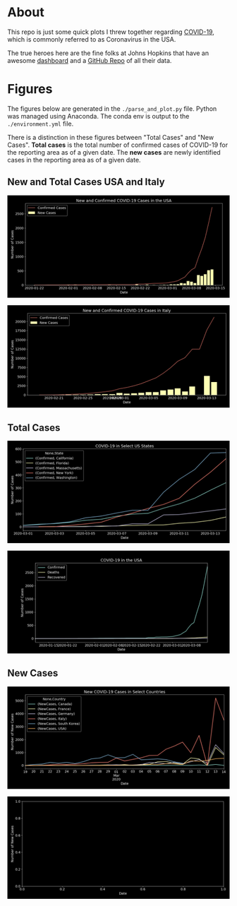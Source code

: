 # About

This repo is just some quick plots I threw together regarding [COVID-19](https://www.health.ny.gov/diseases/communicable/coronavirus/), which is commonly referred to as Coronavirus in the USA.

The true heroes here are the fine folks at Johns Hopkins that have an awesome [dashboard](https://gisanddata.maps.arcgis.com/apps/opsdashboard/index.html#/bda7594740fd40299423467b48e9ecf6) and a [GitHub Repo](https://github.com/CSSEGISandData/COVID-19) of all their data.

# Figures

The figures below are generated in the `./parse_and_plot.py` file. Python was managed using Anaconda. The conda env is output to the `./environment.yml` file.

There is a distinction in these figures between "Total Cases" and "New Cases". **Total cases** is the total number of confirmed cases of COVID-19 for the reporting area as of a given date. The **new cases** are newly identified cases in the reporting area as of a given date.

## New and Total Cases USA and Italy

![Total New and Confirmed Cases of COVID-19 in USA](./output/PNGs/usa_new_and_confirmed.png?raw=true "Total New and Confirmed Cases of COVID-19 in USA")

![Total New and Confirmed Cases of COVID-19 in Italy](./output/PNGs/italy_new_and_confirmed.png?raw=true "Total New and Confirmed Cases of COVID-19 in Italy")

## Total Cases

![Total Cases of COVID-19 in select US States](./output/PNGs/usa_hot_spots.png?raw=true "Total Cases of COVID-19 in select US States")

![Total confirmed, recovered, and fatal cases of COVID-19 in the USA](./output/PNGs/usa.png?raw=true "Total confirmed, recovered, and fatal cases of COVID-19 in the USA")

## New Cases

![New cases of COVID-19 in select countries](./output/PNGs/countries_new_cases.png?raw=true "New cases of COVID-19 in select countries")

![New cases of COVID-19 in select US States](./output/PNGs/states_new_cases.png?raw=true "New cases of COVID-19 in select US States")

